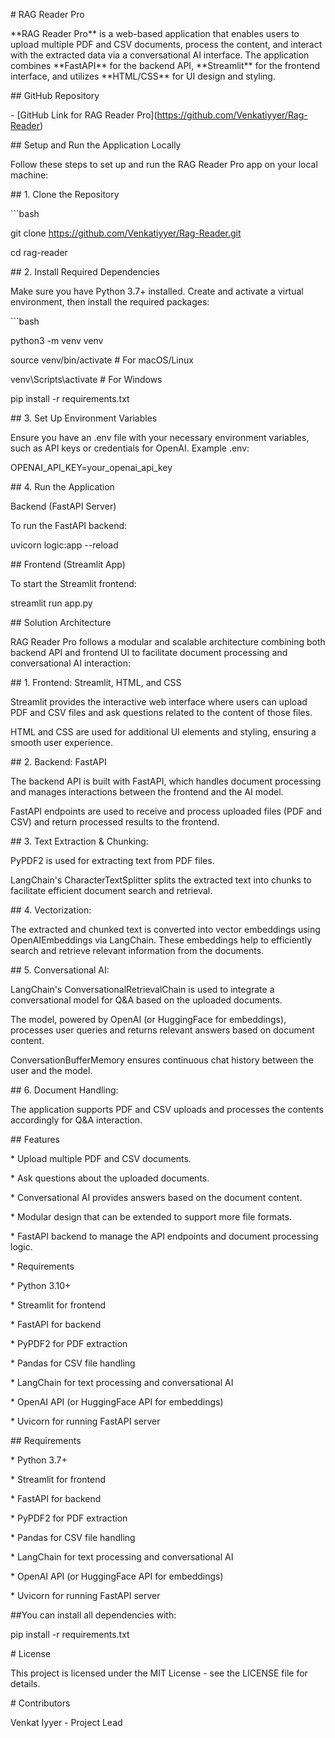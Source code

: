 \# RAG Reader Pro

\*\*RAG Reader Pro\*\* is a web-based application that enables users to upload multiple PDF and CSV documents, process the content, and interact with the extracted data via a conversational AI interface. The application combines \*\*FastAPI\*\* for the backend API, \*\*Streamlit\*\* for the frontend interface, and utilizes \*\*HTML/CSS\*\* for UI design and styling.

\## GitHub Repository

\- \[GitHub Link for RAG Reader Pro\](https://github.com/Venkatiyyer/Rag-Reader)

\## Setup and Run the Application Locally

Follow these steps to set up and run the RAG Reader Pro app on your local machine:

\## 1. Clone the Repository

\`\`\`bash

git clone https://github.com/Venkatiyyer/Rag-Reader.git

cd rag-reader



\## 2. Install Required Dependencies

Make sure you have Python 3.7+ installed. Create and activate a virtual environment, then install the required packages:

\`\`\`bash

python3 -m venv venv

source venv/bin/activate # For macOS/Linux

venv\\Scripts\\activate # For Windows

pip install -r requirements.txt

\## 3. Set Up Environment Variables

Ensure you have an .env file with your necessary environment variables, such as API keys or credentials for OpenAI. Example .env:

OPENAI\_API\_KEY=your\_openai\_api\_key

\## 4. Run the Application

Backend (FastAPI Server)

To run the FastAPI backend:

uvicorn logic:app --reload

\## Frontend (Streamlit App)

To start the Streamlit frontend:

streamlit run app.py

\## Solution Architecture

RAG Reader Pro follows a modular and scalable architecture combining both backend API and frontend UI to facilitate document processing and conversational AI interaction:

\## 1. Frontend: Streamlit, HTML, and CSS

Streamlit provides the interactive web interface where users can upload PDF and CSV files and ask questions related to the content of those files.

HTML and CSS are used for additional UI elements and styling, ensuring a smooth user experience.

\## 2. Backend: FastAPI

The backend API is built with FastAPI, which handles document processing and manages interactions between the frontend and the AI model.

FastAPI endpoints are used to receive and process uploaded files (PDF and CSV) and return processed results to the frontend.

\## 3. Text Extraction & Chunking:

PyPDF2 is used for extracting text from PDF files.

LangChain's CharacterTextSplitter splits the extracted text into chunks to facilitate efficient document search and retrieval.

\## 4. Vectorization:

The extracted and chunked text is converted into vector embeddings using OpenAIEmbeddings via LangChain. These embeddings help to efficiently search and retrieve relevant information from the documents.

\## 5. Conversational AI:

LangChain's ConversationalRetrievalChain is used to integrate a conversational model for Q&A based on the uploaded documents.

The model, powered by OpenAI (or HuggingFace for embeddings), processes user queries and returns relevant answers based on document content.

ConversationBufferMemory ensures continuous chat history between the user and the model.

\## 6. Document Handling:

The application supports PDF and CSV uploads and processes the contents accordingly for Q&A interaction.

\## Features

\* Upload multiple PDF and CSV documents.

\* Ask questions about the uploaded documents.

\* Conversational AI provides answers based on the document content.

\* Modular design that can be extended to support more file formats.

\* FastAPI backend to manage the API endpoints and document processing logic.

\* Requirements

\* Python 3.10+

\* Streamlit for frontend

\* FastAPI for backend

\* PyPDF2 for PDF extraction

\* Pandas for CSV file handling

\* LangChain for text processing and conversational AI

\* OpenAI API (or HuggingFace API for embeddings)

\* Uvicorn for running FastAPI server

\## Requirements

\* Python 3.7+

\* Streamlit for frontend

\* FastAPI for backend

\* PyPDF2 for PDF extraction

\* Pandas for CSV file handling

\* LangChain for text processing and conversational AI

\* OpenAI API (or HuggingFace API for embeddings)

\* Uvicorn for running FastAPI server

##You can install all dependencies with:

pip install -r requirements.txt

\# License

This project is licensed under the MIT License - see the LICENSE file for details.

\# Contributors

Venkat Iyyer - Project Lead
